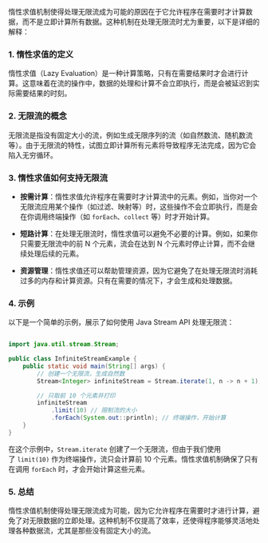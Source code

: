 惰性求值机制使得处理无限流成为可能的原因在于它允许程序在需要时才计算数据，而不是立即计算所有数据。这种机制在处理无限流时尤为重要，以下是详细的解释：

### 1. 惰性求值的定义

惰性求值（Lazy Evaluation）是一种计算策略，只有在需要结果时才会进行计算。这意味着在流的操作中，数据的处理和计算不会立即执行，而是会被延迟到实际需要结果的时刻。

### 2. 无限流的概念

无限流是指没有固定大小的流，例如生成无限序列的流（如自然数流、随机数流等）。由于无限流的特性，试图立即计算所有元素将导致程序无法完成，因为它会陷入无穷循环。

### 3. 惰性求值如何支持无限流

- **按需计算**：惰性求值允许程序在需要时才计算流中的元素。例如，当你对一个无限流应用某个操作（如过滤、映射等）时，这些操作不会立即执行，而是会在你调用终端操作（如 `forEach`、`collect` 等）时才开始计算。
    
- **短路计算**：在处理无限流时，惰性求值可以避免不必要的计算。例如，如果你只需要无限流中的前 N 个元素，流会在达到 N 个元素时停止计算，而不会继续处理后续的元素。
    
- **资源管理**：惰性求值还可以帮助管理资源，因为它避免了在处理无限流时消耗过多的内存和计算资源。只有在需要的情况下，才会生成和处理数据。
    

### 4. 示例

以下是一个简单的示例，展示了如何使用 Java Stream API 处理无限流：
```java

import java.util.stream.Stream;

public class InfiniteStreamExample {
    public static void main(String[] args) {
        // 创建一个无限流，生成自然数
        Stream<Integer> infiniteStream = Stream.iterate(1, n -> n + 1);

        // 只取前 10 个元素并打印
        infiniteStream
            .limit(10) // 限制流的大小
            .forEach(System.out::println); // 终端操作，开始计算
    }
}
```

在这个示例中，`Stream.iterate` 创建了一个无限流，但由于我们使用了 `limit(10)` 作为终端操作，流只会计算前 10 个元素。惰性求值机制确保了只有在调用 `forEach` 时，才会开始计算这些元素。

### 5. 总结

惰性求值机制使得处理无限流成为可能，因为它允许程序在需要时才进行计算，避免了对无限数据的立即处理。这种机制不仅提高了效率，还使得程序能够灵活地处理各种数据流，尤其是那些没有固定大小的流。
